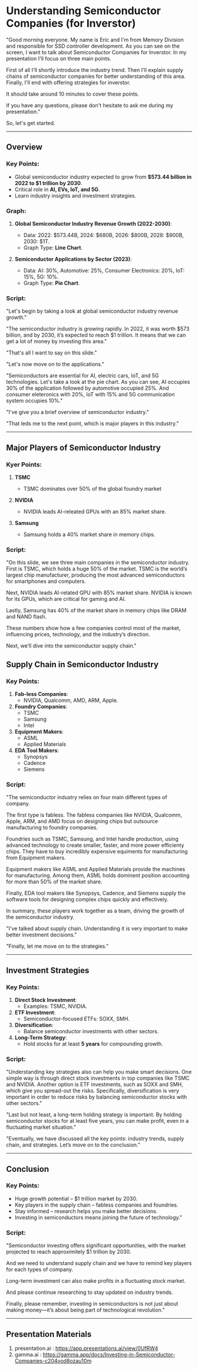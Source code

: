 # Understanding Semiconductor Companies (for Inverstor)

"Good morning everyone. My name is Eric and I'm from Memory Division and responsible for SSD controller development. As you can see on the screen, I want to talk about Semiconductor Companies for Inverstor. In my presentation I'll focus on three main points. 

First of all I'll shortly introduce the industry trend. Then I'll explain supply chains of semiconductor companies for better understanding of this area. Finally, I'll end with offering strategies for inverstor.

It should take around 10 minutes to cover these points. 

If you have any questions, please don't hesitate to ask me during my presentation."

So, let's get started.

---

## Overview

### Key Points:
- Global semiconductor industry expected to grow from **$573.44 billion in 2022 to $1 trillion by 2030**.
- Critical role in **AI, EVs, IoT, and 5G**.
- Learn industry insights and investment strategies.

### Graph:
1. **Global Semiconductor Industry Revenue Growth (2022-2030)**:
   - Data: 2022: $573.44B, 2024: $680B, 2026: $800B, 2028: $900B, 2030: $1T.
   - Graph Type: **Line Chart**.

2. **Semiconductor Applications by Sector (2023)**:
   - Data: AI: 30%, Automotive: 25%, Consumer Electronics: 20%, IoT: 15%, 5G: 10%.
   - Graph Type: **Pie Chart**.

### Script:
"Let's begin by taking a look at global semiconductor industry revenue growth."

"The semiconductor industry is growing rapidly. In 2022, it was worth $573 billion, and by 2030, it’s expected to reach $1 trillion. It means that we can get a lot of money by investing this area."

"That's all I want to say on this slide."

"Let's now move on to the applications."

"Semiconductors are essential for AI, electric cars, IoT, and 5G technologies. Let's take a look at the pie chart. As you can see, AI occupies 30% of the application followed by automotive occupied 25%. And consumer eleteronics with 20%, IoT with 15% and 5G communication system occupies 10%."

"I've give you a brief overview of semiconductor industry."

"That leds me to the next point, which is major players in this industry."

---

## Major Players of Semiconductor Industry

### Kyer Points:
1. **TSMC**
   - TSMC dominates over 50% of the global foundry market

2. **NVIDIA**
   - NVIDIA leads AI-releated GPUs with an 85% market share.

3. **Samsung**
   - Samsung holds a 40% market share in memory chips.

### Script:
"On this slide, we see three main companies in the semiconductor industry. First is TSMC, which holds a huge 50% of the market. TSMC is the world’s largest chip manufacturer, producing the most advanced semiconductors for smartphones and computers.

Next, NVIDIA leads AI-related GPU with 85% market share. NVIDIA is known for its GPUs, which are critical for gaming and AI.

Lastly, Samsung has 40% of the market share in memory chips like DRAM and NAND flash.

These numbers show how a few companies control most of the market, influencing prices, technology, and the industry’s direction.

Next, we’ll dive into the semiconductor supply chain."

## Supply Chain in Semiconductor Industry

### Key Points:
1. **Fab-less Companies**:
   - NVIDIA, Qualcomm, AMD, ARM, Apple.
2. **Foundry Companies**:
   - TSMC
   - Samsung
   - Intel
3. **Equipment Makers**:
   - ASML
   - Applied Materials
4. **EDA Tool Makers**:
   - Synopsys
   - Cadence
   - Siemens

### Script:
"The semiconductor industry relies on four main different types of company.

The first type is fabless. The fabless companies like NVIDIA, Qualcomm, Apple, ARM, and AMD focus on designing chips but outsource manufacturing to foundry companies. 

Foundries such as TSMC, Samsung, and Intel handle production, using advanced technology to create smaller, faster, and more power efficienty chips. They have to buy incredibly expensive equiments for manufacturing from Equipment makers. 

Equipment makers like ASML and Applied Materials provide the machines for manufacturing. Among them, ASML holds dominent position accounting for more than 50% of the market share.

Finally, EDA tool makers like Synopsys, Cadence, and Siemens supply the software tools for designing complex chips quickly and effectively. 

In summary, these players work together as a team, driving the growth of the semiconductor industry.

"I've talked about supply chain. Understanding it is very important to make better investment decisions."

"Finally, let me move on to the strategies."

---

## Investment Strategies

### Key Points:
1. **Direct Stock Investment**:
   - Examples: TSMC, NVIDIA.
2. **ETF Investment**:
   - Semiconductor-focused ETFs: SOXX, SMH.
3. **Diversification**:
   - Balance semiconductor investments with other sectors.
4. **Long-Term Strategy**:
   - Hold stocks for at least **5 years** for compounding growth.

### Script:
"Understanding key strategies also can help you make smart decisions. One simple way is through direct stock investments in top companies like TSMC and NVIDIA. Another option is ETF investments, such as SOXX and SMH, which give you spread-out the risks. Specifically, diversification is very important in order to reduce risks by balancing semiconductor stocks with other sectors."

"Last but not least, a long-term holding strategy is important. By holding semiconductor stocks for at least five years, you can make profit, even in a fluctuating market situation."

"Eventually, we have discussed all the key points: industry trends, supply chain, and strategies. Let’s move on to the conclusion."

---

## Conclusion

### Key Points:
- Huge growth potential – $1 trillion market by 2030.
- Key players in the supply chain – fabless companies and foundries.
- Stay informed – research helps you make better decisions.
- Investing in semiconductors means joining the future of technology."

### Script:
"Semiconductor investing offers significant opportunities, with the market projected to reach approximitely $1 trillion by 2030.

And we need to understand supply chain and we have to remind key players for each types of company. 

Long-term investment can also make profits in a fluctuating stock market.

And please continue researching to stay updated on industry trends.

Finally, please remember, investing in semiconductors is not just about making money—it’s about being part of technological revolution."

---

## Presentation Materials

1. presentation.ai : https://app.presentations.ai/view/0UfRW4
2. gamma.ai : https://gamma.app/docs/Investing-in-Semiconductor-Companies-c204vod8ozau10m
